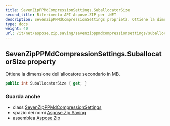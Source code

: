 ```yaml
---
title: SevenZipPPMdCompressionSettings.SuballocatorSize
second_title: Riferimento API Aspose.ZIP per .NET
description: SevenZipPPMdCompressionSettings proprietà. Ottiene la dimensione dellallocatore secondario in MB.
type: docs
weight: 40
url: /it/net/aspose.zip.saving/sevenzipppmdcompressionsettings/suballocatorsize/
---
```

## SevenZipPPMdCompressionSettings.SuballocatorSize property

Ottiene la dimensione dell'allocatore secondario in MB.

```csharp
public int SuballocatorSize { get; }
```

### Guarda anche

* class [SevenZipPPMdCompressionSettings](../)
* spazio dei nomi [Aspose.Zip.Saving](../../sevenzipppmdcompressionsettings/)
* assemblea [Aspose.Zip](../../../)


